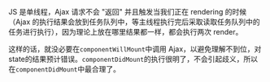 JS 是单线程，Ajax 请求不会 "返回" 并且触发当我们正在 rendering 的时候（Ajax  的执行结果会放到任务队列中，等主线程执行完后采取读取任务队列中的任务进行执行），因为理论上放在哪里结果都一样，都会执行两次 render。

这样的话，就没必要在`componentWillMount`中调用 Ajax，以避免理解不到位，对state的结果预计错误。`componentDidMount`的执行很明了，不会引起歧义，所以在`componentDidMount`中最合理了。


 